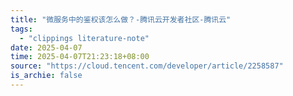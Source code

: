 ```yaml
---
title: "微服务中的鉴权该怎么做？-腾讯云开发者社区-腾讯云"
tags:
  - "clippings literature-note"
date: 2025-04-07
time: 2025-04-07T21:23:18+08:00
source: "https://cloud.tencent.com/developer/article/2258587"
is_archie: false
---
```

